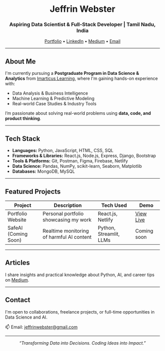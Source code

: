 <h1 align="center">Jeffrin Webster</h1>
<h3 align="center">Aspiring Data Scientist & Full-Stack Developer | Tamil Nadu, India</h3>

<p align="center">
  <a href="https://jeffrinwebster-portfolio.netlify.app" target="_blank">Portfolio</a> •
  <a href="https://www.linkedin.com/in/jeffrinwebster" target="_blank">LinkedIn</a> •
  <a href="https://medium.com/@jeffrinwebster" target="_blank">Medium</a> •
  <a href="mailto:jeffrinwebster@gmail.com">Email</a>
</p>

---

## About Me

I'm currently pursuing a **Postgraduate Program in Data Science & Analytics** from [Imarticus Learning](https://imarticus.org/home_new/), where I'm gaining hands-on experience with:

- Data Analysis & Business Intelligence  
- Machine Learning & Predictive Modeling  
- Real-world Case Studies & Industry Tools

I’m passionate about solving real-world problems using **data, code, and product thinking**.

---

## Tech Stack

- **Languages:** Python, JavaScript, HTML, CSS, SQL  
- **Frameworks & Libraries:** React.js, Node.js, Express, Django, Bootstrap  
- **Tools & Platforms:** Git, Postman, Figma, Firebase, Netlify  
- **Data Science:** Pandas, NumPy, scikit-learn, Seaborn, Matplotlib  
- **Databases:** MongoDB, MySQL

---

## Featured Projects

| Project            | Description                                  | Tech Used               | Demo                                      |
|--------------------|----------------------------------------------|--------------------------|-------------------------------------------|
| Portfolio Website  | Personal portfolio showcasing my work         | React.js, Netlify        | [View Live](https://jeffrinwebster-portfolio.netlify.app) |
| SafeAI (Coming Soon) | Realtime monitoring of harmful AI content   | Python, Streamlit, LLMs  | Coming soon                               |

---

## Articles

I share insights and practical knowledge about Python, AI, and career tips on [Medium](https://medium.com/@jeffrinwebster).

---

## Contact

I'm open to collaborations, freelance projects, or full-time opportunities in Data Science and AI.

📫 Email: [jeffrinwebster@gmail.com](mailto:jeffrinwebster@gmail.com)

---

<p align="center">
  <i>“Transforming Data into Decisions. Coding Ideas into Impact.”</i>
</p>
